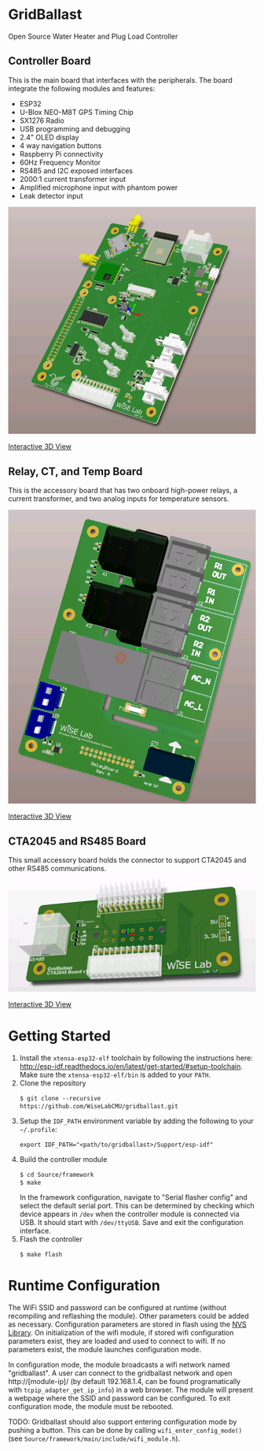 # GridBallast
Open Source Water Heater and Plug Load Controller

## Controller Board
This is the main board that interfaces with the peripherals.
The board integrate the following modules and features:
* ESP32
* U-Blox NEO-M8T GPS Timing Chip
* SX1276 Radio
* USB programming and debugging
* 2.4" OLED display
* 4 way navigation buttons
* Raspberry Pi connectivity
* 60Hz Frequency Monitor
* RS485 and I2C exposed interfaces
* 2000:1 current transformer input
* Amplified microphone input with phantom power
* Leak detector input

![Controller Board V1 3D](Hardware/Controller/Info/ControllerV1-3D.png)

[Interactive 3D View](Hardware/Controller/Info/PCBv1.stl)

## Relay, CT, and Temp Board
This is the accessory board that has two onboard high-power relays, a current transformer, and two analog inputs for temperature sensors.

![Relay Board V1 3D](Hardware/Relay%20Board/RelayBoardV1-3D.png)

[Interactive 3D View](Hardware/Relay%20Board/RelayBoardV1.stl)

## CTA2045 and RS485 Board
This small accessory board holds the connector to support CTA2045 and other RS485 communications.
![CTA2045 Board V1 3D](Hardware/CTA2045/Info/CTA2045BoardV1-3D.png)

[Interactive 3D View](Hardware/CTA2045/Info/CTA2045v1.stl)

# Getting Started
1. Install the `xtensa-esp32-elf` toolchain by following the instructions here: http://esp-idf.readthedocs.io/en/latest/get-started/#setup-toolchain.
   Make sure the `xtensa-esp32-elf/bin` is added to your `PATH`.
1. Clone the repository
    ```
    $ git clone --recursive https://github.com/WiseLabCMU/gridballast.git
    ```
1. Setup the `IDF_PATH` environment variable by adding the following to your `~/.profile`:
    ```
    export IDF_PATH="<path/to/gridballast>/Support/esp-idf"
    ```
1. Build the controller module
    ```
    $ cd Source/framework
    $ make
    ```
    In the framework configuration, navigate to "Serial flasher config" and select the default serial port. This can be determined by checking which device appears in `/dev` when the controller module is connected via USB. It should start with `/dev/ttyUSB`.
    Save and exit the configuration interface.
1. Flash the controller
    ```
    $ make flash
    ```

# Runtime Configuration
The WiFi SSID and password can be configured at runtime (without recompiling and reflashing the module). Other parameters could be added as necessary.
Configuration parameters are stored in flash using the [NVS Library](http://esp-idf.readthedocs.io/en/latest/api-reference/storage/nvs_flash.html).
On initialization of the wifi module, if stored wifi configuration parameters exist, they are loaded and used to connect to wifi.
If no parameters exist, the module launches configuration mode.

In configuration mode, the module broadcasts a wifi network named "gridballast". A user can connect to the gridballast network and open
http://[module-ip]/ (by default 192.168.1.4, can be found programatically with `tcpip_adapter_get_ip_info`) in a web browser. The module will present a webpage where the SSID and password can be configured.
To exit configuration mode, the module must be rebooted.

TODO: Gridballast should also support entering configuration mode by pushing a button.
This can be done by calling `wifi_enter_config_mode()` (see `Source/framework/main/include/wifi_module.h`).
